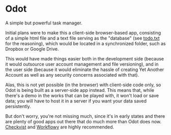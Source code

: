 Odot
====

A simple but powerful task manager.

Initial plans were to make this a client-side browser-based app,
consisting of a simple html file and a text file serving as the "database"
(see [todo.txt](http://todotxt.com) for the reasoning),
which would be located in a synchronized folder, such as Dropbox or Google Drive.

This would have made things easier both in the development side
(because it would outsource user account management and file versioning),
and in the user side (because it would eliminate the hassle of creating
Yet Another Account as well as any security concerns associated with that).

Alas, this is not yet possible (in the browser) with client-side code only,
so Odot is being built as a server-side app instead.
This means that, while there's a demo in the works that can be played with,
it won't load or save data; you will have to host it in a server
if you want your data saved persistently.

But don't worry, you're not missing much, since it's in early states
and there are plenty of good apps out there that do much more than Odot does now.
[Checkvist](http://checkvist.com) and [Workflowy](http://workflowy.com) are highly recommended.

